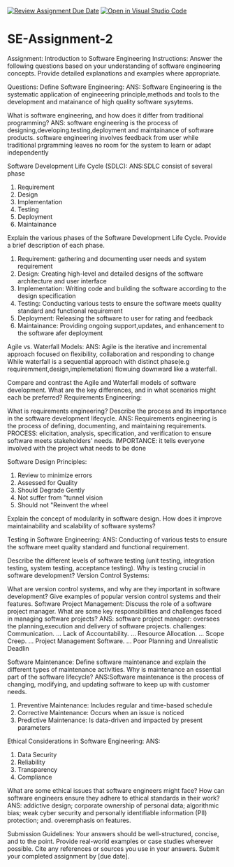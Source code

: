 [![Review Assignment Due Date](https://classroom.github.com/assets/deadline-readme-button-24ddc0f5d75046c5622901739e7c5dd533143b0c8e959d652212380cedb1ea36.svg)](https://classroom.github.com/a/-ucQIGTc)
[![Open in Visual Studio Code](https://classroom.github.com/assets/open-in-vscode-718a45dd9cf7e7f842a935f5ebbe5719a5e09af4491e668f4dbf3b35d5cca122.svg)](https://classroom.github.com/online_ide?assignment_repo_id=15232966&assignment_repo_type=AssignmentRepo)
# SE-Assignment-2
Assignment: Introduction to Software Engineering
Instructions:
Answer the following questions based on your understanding of software engineering concepts. Provide detailed explanations and examples where appropriate.

Questions:
Define Software Engineering:
ANS: Software Engineering is the systematic application of engineeering principle,methods and tools to the development and matainance of high quality software sysytems.

What is software engineering, and how does it differ from traditional programming?
ANS: software engineering is the process of designing,developing.testing,deployment and maintainance of software products. software engineering involves feedback from user while traditional prgramming leaves no room for the system to learn or adapt independently

Software Development Life Cycle (SDLC):
ANS:SDLC consist of several phase 
1. Requirement
2. Design
3. Implementation
4. Testing
5. Deployment
6. Maintainance
   
Explain the various phases of the Software Development Life Cycle. Provide a brief description of each phase.
1. Requirement: gathering and documenting user needs and system requirement
2. Design: Creating high-level and detailed designs of the software architecture and user interface
3. Implementation: Writing code and building the software according to the design specification
4. Testing: Conducting various tests to ensure the software meets quality standard and functional requirement
5. Deployment: Releasing the software to user for rating and feedback
6. Maintainance: Providing ongoing support,updates, and enhancement to the software afer deployment
   
Agile vs. Waterfall Models:
ANS: Agile is the iterative and incremental approach focused on flexibility, collaboration and responding to change While waterfall is a sequential approach with distinct phase(e.g requiremment,design,implemetation) flowuing downward like a waterfall.

Compare and contrast the Agile and Waterfall models of software development. What are the key differences, and in what scenarios might each be preferred?
Requirements Engineering:

What is requirements engineering? Describe the process and its importance in the software development lifecycle.
ANS: Requirements engineering is the process of defining, documenting, and maintaining requirements. 
PROCESS: elicitation, analysis, specification, and verification to ensure software meets stakeholders' needs.
IMPORTANCE: it tells everyone involved with the project what needs to be done

Software Design Principles:
1. Review to minimize errors
2. Assessed for Quality
3. Should Degrade Gently
4. Not suffer from "tunnel vision
5. Should not "Reinvent the wheel

Explain the concept of modularity in software design. How does it improve maintainability and scalability of software systems?

Testing in Software Engineering:
ANS: Conducting of various tests to ensure the software meet quality standard and functional requirement.

Describe the different levels of software testing (unit testing, integration testing, system testing, acceptance testing). Why is testing crucial in software development?
Version Control Systems:

What are version control systems, and why are they important in software development? Give examples of popular version control systems and their features.
Software Project Management:
Discuss the role of a software project manager. What are some key responsibilities and challenges faced in managing software projects?
ANS:
software project manager: oversees the planning,execution and delivery of software projects.
challenges:
Communication. ...
Lack of Accountability. ...
Resource Allocation. ...
Scope Creep. ...
Project Management Software. ...
Poor Planning and Unrealistic Deadlin

Software Maintenance:
Define software maintenance and explain the different types of maintenance activities. Why is maintenance an essential part of the software lifecycle?
ANS:Software maintenance is the process of changing, modifying, and updating software to keep up with customer needs.
1. Preventive Maintenance: Includes regular and time-based schedule
2. Corrective Maintenance: Occurs when an issue is noticed
3. Predictive Maintenance: Is data-driven and impacted by present parameters 

Ethical Considerations in Software Engineering:
ANS:
1. Data Security
2. Reliability
3. Transparency
4. Compliance

What are some ethical issues that software engineers might face? How can software engineers ensure they adhere to ethical standards in their work?
ANS:
addictive design;
corporate ownership of personal data;
algorithmic bias;
weak cyber security and personally identifiable information (PII) protection; and.
overemphasis on features.

Submission Guidelines:
Your answers should be well-structured, concise, and to the point.
Provide real-world examples or case studies wherever possible.
Cite any references or sources you use in your answers.
Submit your completed assignment by [due date].
